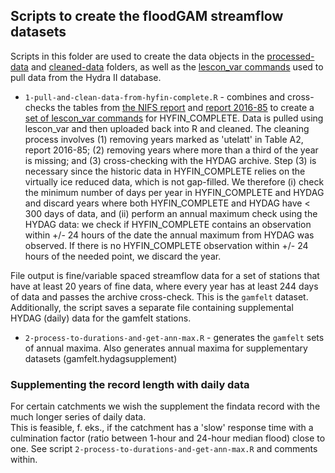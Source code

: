 ## Scripts to create the floodGAM streamflow datasets

Scripts in this folder are used to create the data objects in the [processed-data](/data/processed-data/) and 
[cleaned-data](/data/cleaned-data/) folders, as well as the [lescon_var commands](/data/raw-data/) used to 
pull data from the Hydra II database.

-   `1-pull-and-clean-data-from-hyfin-complete.R` - combines and cross-checks the tables from [the NIFS report](https://publikasjoner.nve.no/rapport/2015/rapport2015_13.pdf) and [report
2016-85](https://publikasjoner.nve.no/rapport/2016/rapport2016_85.pdf) to create 
a [set of lescon_var commands](/data/raw-data/lesconvar_commands_NIFS-A2_archive_39-hyfincomplete.txt) 
for HYFIN_COMPLETE. Data is pulled using lescon_var and then uploaded back into R 
and cleaned. The cleaning process involves (1) removing years marked as 'utelatt' in Table A2, report 2016-85; (2) removing 
years where more than a third of the year is missing; and (3) cross-checking with the HYDAG archive. Step (3) 
is necessary since the historic data in HYFIN_COMPLETE relies on the virtually ice reduced data, which is not gap-filled. 
We therefore (i) check the minimum number of days per year in HYFIN_COMPLETE and HYDAG and discard years where both HYFIN_COMPLETE 
and HYDAG have < 300 days of data, and (ii) perform an annual maximum check using the HYDAG data: 
we check if HYFIN_COMPLETE contains an observation within +/- 24 hours of the date the annual maximum from HYDAG was observed. 
If there is no HYFIN_COMPLETE observation within +/- 24 hours of the needed point, we discard the year.


File output is fine/variable spaced streamflow data for a set of stations that have 
at least 20 years of fine data, where every year has at least 244 days of data and passes 
the archive cross-check. This is the `gamfelt` dataset. Additionally, the script saves a 
separate file containing supplemental HYDAG (daily) data for the gamfelt stations.

-   `2-process-to-durations-and-get-ann-max.R` - generates the `gamfelt` sets of 
annual maxima. Also generates annual maxima for supplementary datasets (gamfelt.hydagsupplement)


### Supplementing the record length with daily data

For certain catchments we wish the supplement the findata record with the much longer series of daily data.  
This is feasible, f. eks., if the catchment has a 'slow' response time with a culmination factor (ratio between
 1-hour and 24-hour median flood) close to one. See script `2-process-to-durations-and-get-ann-max.R` and comments within.  



